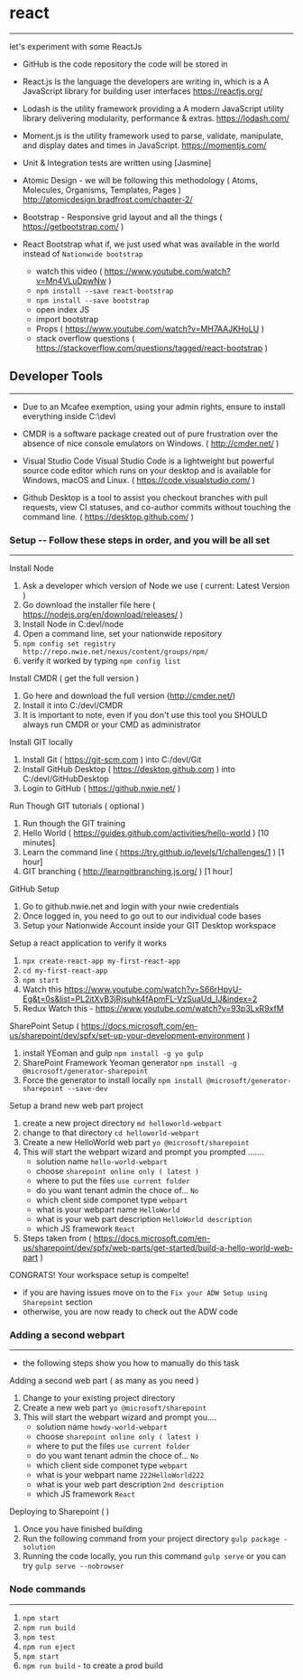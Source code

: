 # react
---
let's experiment with some ReactJs

* GitHub is the code repository the code will be stored in

* React.js Is the language the developers are writing in, which is a A JavaScript library for building user interfaces https://reactjs.org/

* Lodash is the utility framework providing a A modern JavaScript utility library delivering modularity, performance & extras. https://lodash.com/

* Moment.js is the utility framework used to parse, validate, manipulate, and display dates and times in JavaScript. https://momentjs.com/

* Unit & Integration tests are written using [Jasmine]

* Atomic Design - we will be following this methodology ( Atoms, Molecules, Organisms, Templates, Pages ) http://atomicdesign.bradfrost.com/chapter-2/

* Bootstrap - Responsive grid layout and all the things ( https://getbootstrap.com/ )

* React Bootstrap what if, we just used what was available in the world instead of `Nationwide bootstrap`
    - watch this video ( https://www.youtube.com/watch?v=Mn4VLuDpwNw )
    - `npm install --save react-bootstrap`
    - `npm install --save bootstrap`
    - open index JS
    - import bootstrap
    - Props ( https://www.youtube.com/watch?v=MH7AAJKHoLU )
    - stack overflow questions ( https://stackoverflow.com/questions/tagged/react-bootstrap )
 
## Developer Tools
---

* Due to an Mcafee exemption, using your admin rights, ensure to install everything inside C:\devl

* CMDR is a software package created out of pure frustration over the absence of nice console emulators on Windows. ( http://cmder.net/ )

* Visual Studio Code Visual Studio Code is a lightweight but powerful source code editor which runs on your desktop and is available for Windows, macOS and Linux. ( https://code.visualstudio.com/ )

* Github Desktop is a tool to assist you checkout branches with pull requests, view CI statuses, and co-author commits without touching the command line. ( https://desktop.github.com/ )

### Setup -- Follow these steps in order, and you will be all set
---
Install Node

1. Ask a developer which version of Node we use ( current: Latest Version )
2. Go download the installer file here ( https://nodejs.org/en/download/releases/ ) 
3. Install Node in C:devl/node
4. Open a command line, set your nationwide repository
5. `npm config set registry http://repo.nwie.net/nexus/content/groups/npm/`
6. verify it worked by typing `npm config list`

Install CMDR ( get the full version )
1. Go here and download the full version (http://cmder.net/)
2. Install it into C:/devl/CMDR
3. It is important to note, even if you don't use this tool you SHOULD always run CMDR or your CMD as administrator

Install GIT locally
1. Install Git ( https://git-scm.com ) into C:/devl/Git
2. Install GitHub Desktop ( https://desktop.github.com ) into C:/devl/GitHubDesktop
3. Login to GitHub ( https://github.nwie.net/ )

Run Though GIT tutorials ( optional )
1. Run though the GIT training
2. Hello World ( https://guides.github.com/activities/hello-world  ) [10 minutes]
3. Learn the command line ( https://try.github.io/levels/1/challenges/1  ) [1 hour]
4. GIT branching (  http://learngitbranching.js.org/  ) [1 hour]

GitHub Setup
1. Go to github.nwie.net and login with your nwie credentials
2. Once logged in, you need to go out to our individual code bases
3. Setup your Nationwide Account inside your GIT Desktop workspace

Setup a react application to verify it works
1. `npx create-react-app my-first-react-app`
2. `cd my-first-react-app`
3. `npm start`
4. Watch this https://www.youtube.com/watch?v=S66rHpyU-Eg&t=0s&list=PL2itXvB3jRjsuhk4fApmFL-VzSuaUd_IJ&index=2
5. Redux Watch this - https://www.youtube.com/watch?v=93p3LxR9xfM

SharePoint Setup ( https://docs.microsoft.com/en-us/sharepoint/dev/spfx/set-up-your-development-environment )
1. install YEoman and gulp `npm install -g yo gulp`
2. SharePoint Framework Yeoman generator `npm install -g @microsoft/generator-sharepoint`
3. Force the generator to install locally `npm install @microsoft/generator-sharepoint --save-dev`

Setup a brand new web part project
1. create a new project directory `md helloworld-webpart`
2. change to that directory `cd helloworld-webpart`
3. Create a new HelloWorld web part `yo @microsoft/sharepoint`
4. This will start the webpart wizard and prompt you prompted .......
    - solution name `hello-world-webpart`
    - choose `sharepoint online only ( latest )`
    - where to put the files `use current folder`
    - do you want tenant admin the choce of... `No`
    - which client side componet type `webpart`
    - what is your webpart name `HelloWorld`
    - what is your web part description `HelloWorld description`
    - which JS framework `React` 
5. Steps taken from ( https://docs.microsoft.com/en-us/sharepoint/dev/spfx/web-parts/get-started/build-a-hello-world-web-part )

CONGRATS! Your workspace setup is compelte!
- if you are having issues move on to the `Fix your ADW Setup using Sharepoint` section
- otherwise, you are now ready to check out the ADW code

### Adding a second webpart
---
- the following steps show you how to manually do this task

Adding a second web part ( as many as you need )
1. Change to your existing project directory
2. Create a new web part `yo @microsoft/sharepoint`
3. This will start the webpart wizard and prompt you....
    - solution name `howdy-world-webpart`
    - choose `sharepoint online only ( latest )`
    - where to put the files `use current folder`
    - do you want tenant admin the choce of... `No`
    - which client side componet type `webpart`
    - what is your webpart name `222HelloWorld222`
    - what is your web part description `2nd description`
    - which JS framework `React`
 
Deploying to Sharepoint (  )
1. Once you have finished building
2. Run the following command from your project directory `gulp package -solution`
3. Running the code locally, you run this command `gulp serve`  or you can try `gulp serve --nobrowser`

### Node commands 
---
1. `npm start`
2. `npm run build`
3. `npm test`
4. `npm run eject`
5. `npm start`
6. `npm run build` - to create a prod build 